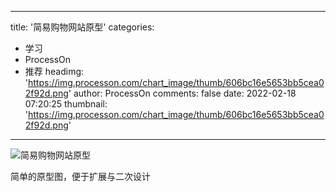 
---
title: '简易购物网站原型'
categories: 
 - 学习
 - ProcessOn
 - 推荐
headimg: 'https://img.processon.com/chart_image/thumb/606bc16e5653bb5cea02f92d.png'
author: ProcessOn
comments: false
date: 2022-02-18 07:20:25
thumbnail: 'https://img.processon.com/chart_image/thumb/606bc16e5653bb5cea02f92d.png'
---

<div>   
<img class="thumb" alt="简易购物网站原型" src="https://img.processon.com/chart_image/thumb/606bc16e5653bb5cea02f92d.png" referrerpolicy="no-referrer">
<p>简单的原型图，便于扩展与二次设计</p>  
</div>
            